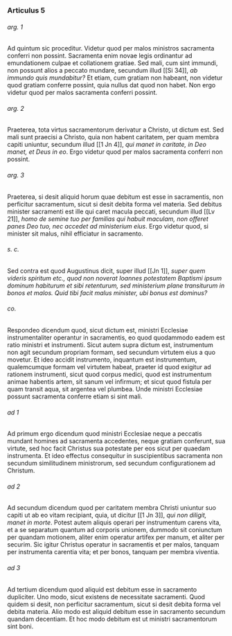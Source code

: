 ### Articulus 5

###### arg. 1
Ad quintum sic proceditur. Videtur quod per malos ministros sacramenta conferri non possint. Sacramenta enim novae legis ordinantur ad emundationem culpae et collationem gratiae. Sed mali, cum sint immundi, non possunt alios a peccato mundare, secundum illud [[Si 34]], *ab immundo quis mundabitur?* Et etiam, cum gratiam non habeant, non videtur quod gratiam conferre possint, quia nullus dat quod non habet. Non ergo videtur quod per malos sacramenta conferri possint.

###### arg. 2
Praeterea, tota virtus sacramentorum derivatur a Christo, ut dictum est. Sed mali sunt praecisi a Christo, quia non habent caritatem, per quam membra capiti uniuntur, secundum illud [[1 Jn 4]], *qui manet in caritate, in Deo manet, et Deus in eo*. Ergo videtur quod per malos sacramenta conferri non possint.

###### arg. 3
Praeterea, si desit aliquid horum quae debitum est esse in sacramentis, non perficitur sacramentum, sicut si desit debita forma vel materia. Sed debitus minister sacramenti est ille qui caret macula peccati, secundum illud [[Lv 21]], *homo de semine tuo per familias qui habuit maculam, non offeret panes Deo tuo, nec accedet ad ministerium eius*. Ergo videtur quod, si minister sit malus, nihil efficiatur in sacramento.

###### s. c.
Sed contra est quod Augustinus dicit, super illud [[Jn 1]], *super quem videris spiritum etc., quod non noverat Ioannes potestatem Baptismi ipsum dominum habiturum et sibi retenturum, sed ministerium plane transiturum in bonos et malos. Quid tibi facit malus minister, ubi bonus est dominus?*

###### co.
Respondeo dicendum quod, sicut dictum est, ministri Ecclesiae instrumentaliter operantur in sacramentis, eo quod quodammodo eadem est ratio ministri et instrumenti. Sicut autem supra dictum est, instrumentum non agit secundum propriam formam, sed secundum virtutem eius a quo movetur. Et ideo accidit instrumento, inquantum est instrumentum, qualemcumque formam vel virtutem habeat, praeter id quod exigitur ad rationem instrumenti, sicut quod corpus medici, quod est instrumentum animae habentis artem, sit sanum vel infirmum; et sicut quod fistula per quam transit aqua, sit argentea vel plumbea. Unde ministri Ecclesiae possunt sacramenta conferre etiam si sint mali.

###### ad 1
Ad primum ergo dicendum quod ministri Ecclesiae neque a peccatis mundant homines ad sacramenta accedentes, neque gratiam conferunt, sua virtute, sed hoc facit Christus sua potestate per eos sicut per quaedam instrumenta. Et ideo effectus consequitur in suscipientibus sacramenta non secundum similitudinem ministrorum, sed secundum configurationem ad Christum.

###### ad 2
Ad secundum dicendum quod per caritatem membra Christi uniuntur suo capiti ut ab eo vitam recipiant, quia, ut dicitur [[1 Jn 3]], *qui non diligit, manet in morte*. Potest autem aliquis operari per instrumentum carens vita, et a se separatum quantum ad corporis unionem, dummodo sit coniunctum per quandam motionem, aliter enim operatur artifex per manum, et aliter per securim. Sic igitur Christus operatur in sacramentis et per malos, tanquam per instrumenta carentia vita; et per bonos, tanquam per membra viventia.

###### ad 3
Ad tertium dicendum quod aliquid est debitum esse in sacramento dupliciter. Uno modo, sicut existens de necessitate sacramenti. Quod quidem si desit, non perficitur sacramentum, sicut si desit debita forma vel debita materia. Alio modo est aliquid debitum esse in sacramento secundum quandam decentiam. Et hoc modo debitum est ut ministri sacramentorum sint boni.

